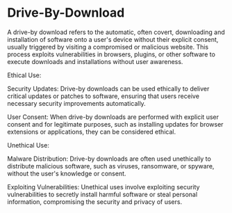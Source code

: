 # Drive-By-Download
A drive-by download refers to the automatic, often covert, downloading and installation of software onto a user's device without their explicit consent, usually triggered by visiting a compromised or malicious website. This process exploits vulnerabilities in browsers, plugins, or other software to execute downloads and installations without user awareness.

Ethical Use:

Security Updates: Drive-by downloads can be used ethically to deliver critical updates or patches to software, ensuring that users receive necessary security improvements automatically.

User Consent: When drive-by downloads are performed with explicit user consent and for legitimate purposes, such as installing updates for browser extensions or applications, they can be considered ethical.

Unethical Use:

Malware Distribution: Drive-by downloads are often used unethically to distribute malicious software, such as viruses, ransomware, or spyware, without the user's knowledge or consent.

Exploiting Vulnerabilities: Unethical uses involve exploiting security vulnerabilities to secretly install harmful software or steal personal information, compromising the security and privacy of users.
